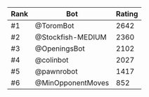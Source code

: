 Rank|Bot|Rating
---|---|---
#1|@ToromBot|2642
#2|@Stockfish-MEDIUM|2360
#3|@OpeningsBot|2102
#4|@colinbot|2027
#5|@pawnrobot|1417
#6|@MinOpponentMoves|852
